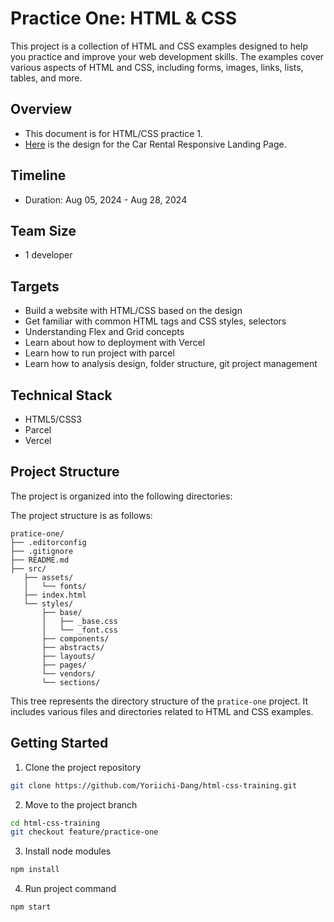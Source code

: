 # Practice One: HTML & CSS

This project is a collection of HTML and CSS examples designed to help you practice and improve your web development skills. The examples cover various aspects of HTML and CSS, including forms, images, links, lists, tables, and more.

## Overview

-   This document is for HTML/CSS practice 1.
-   [Here](<https://www.figma.com/design/xvc7S3FKqFSfVo723lw0VG/Car-Rental-Responsive-Landing-Page-(Community)-(Copy)?node-id=1-133&t=AVZ3bkB6etPSJa3E-0>) is the design for the Car Rental Responsive Landing Page.

## Timeline

-   Duration: Aug 05, 2024 - Aug 28, 2024

## Team Size

-   1 developer

## Targets

-   Build a website with HTML/CSS based on the design
-   Get familiar with common HTML tags and CSS styles, selectors
-   Understanding Flex and Grid concepts
-   Learn about how to deployment with Vercel
-   Learn how to run project with parcel
-   Learn how to analysis design, folder structure, git project management

## Technical Stack

-   HTML5/CSS3
-   Parcel
-   Vercel

## Project Structure

The project is organized into the following directories:

The project structure is as follows:

```
pratice-one/
├── .editorconfig
├── .gitignore
├── README.md
├── src/
   ├── assets/
   │   └── fonts/
   ├── index.html
   └── styles/
       ├── base/
       │   ├── _base.css
       │   └── _font.css
       ├── components/
       ├── abstracts/
       ├── layouts/
       ├── pages/
       └── vendors/
       └── sections/

```

This tree represents the directory structure of the `pratice-one` project. It includes various files and directories related to HTML and CSS examples.

## Getting Started

1. Clone the project repository

```sh
git clone https://github.com/Yoriichi-Dang/html-css-training.git
```

2. Move to the project branch

```sh
cd html-css-training
git checkout feature/practice-one
```

3. Install node modules

```sh
npm install
```

4. Run project command

```sh
npm start
```
